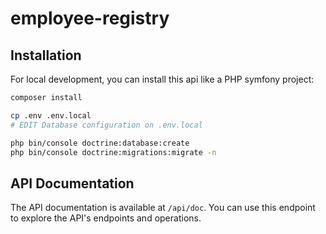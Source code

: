 # employee-registry

## Installation

For local development, you can install this api like a PHP symfony project:

```bash
composer install

cp .env .env.local
# EDIT Database configuration on .env.local

php bin/console doctrine:database:create
php bin/console doctrine:migrations:migrate -n
```

## API Documentation

The API documentation is available at `/api/doc`. You can use this endpoint to explore the API's endpoints and operations.

